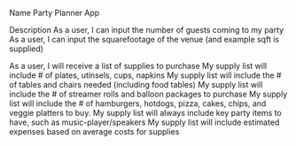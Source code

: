 
Name
Party Planner App 

Description
As a user, I can input the number of guests coming to my party
As a user, I can input the squarefootage of the venue (and example sqft is supplied)


As a user, I will receive a list of supplies to purchase
My supply list will include # of plates, utinsels, cups, napkins
My supply list will include the # of tables and chairs needed (including food tables) 
My supply list will include the # of streamer rolls and balloon packages to purchase
My supply list will include the # of hamburgers, hotdogs, pizza, cakes, chips, and veggie platters to buy. 
My supply list will always include key party items to have, such as music-player/speakers
My supply list will include estimated expenses based on average costs for supplies

